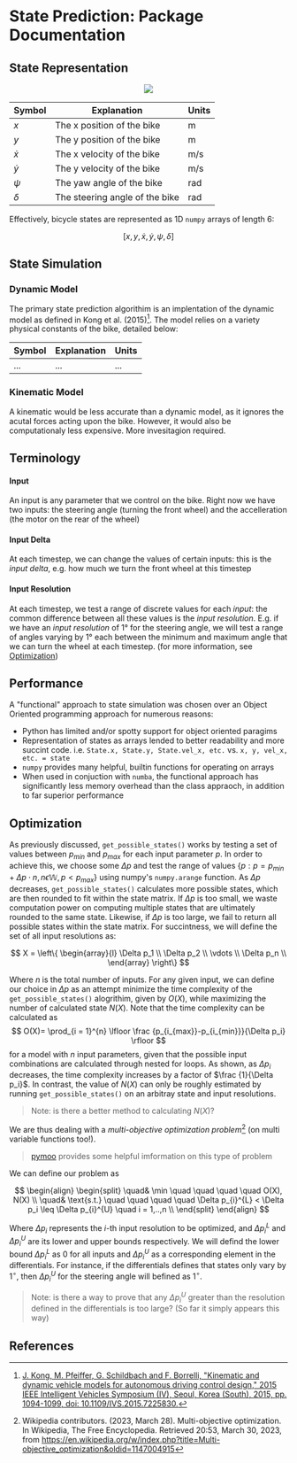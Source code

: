 # State Prediction: Package Documentation

## State Representation

<p align="center">
  <img src="https://miro.medium.com/v2/resize:fit:720/format:webp/1*A5wYkyE1d_6tg_BUrpMOeg.png" />
</p>


<center>

| Symbol    | Explanation                    | Units |
|-----------|--------------------------------|-------|
| $x$       | The x position of the bike     | m     |
| $y$       | The y position of the bike     | m     |
| $\dot{x}$ | The x velocity of the bike     | m/s   |
| $\dot{y}$ | The y velocity of the bike     | m/s   |
| $\psi$    | The yaw angle of the bike      | rad   |
| $\delta$  | The steering angle of the bike | rad   |

</center>


Effectively, bicycle states are represented as 1D `numpy` arrays of length 6:

$$[x, y, \dot{x}, \dot{y}, \psi, \delta]$$

## State Simulation

### Dynamic Model 

The primary state prediction algorithim is an implentation of the dynamic model as defined in Kong et al. (2015)[^1].
The model relies on a variety physical constants of the bike, detailed below:

<center>

| Symbol    | Explanation                    | Units |
|-----------|--------------------------------|-------|
| $...$     | ...                            | ...   |

</center>

### Kinematic Model

A kinematic would be less accurate than a dynamic model, as it ignores the acutal forces acting upon the bike.
However, it would also be computationaly less expensive. More invesitagion required.  

## Terminology

#### Input

An input is any parameter that we control on the bike. Right now we have two inputs: the steering angle (turning the front wheel)
and the accelleration (the motor on the rear of the wheel)

#### Input Delta

At each timestep, we can change the values of certain inputs: this is the *input delta*,
e.g. how much we turn the front wheel at this timestep  

#### Input Resolution

At each timestep, we test a range of discrete values for each *input*: the common difference between all these values is the *input resolution*.
E.g. if we have an *input resolution* of 1&deg; for the steering angle, we will test a range of angles varying by 1&deg; each between the
minimum and maximum angle that we can turn the wheel at each timestep. (for more information, see [Optimization](#optimization))

## Performance

A "functional" approach to state simulation was chosen over an Object Oriented programming approach for numerous reasons:

- Python has limited and/or spotty support for object oriented paragims
- Representation of states as arrays lended to better readability and more succint code. i.e. `State.x, State.y, State.vel_x, etc.` vs. `x, y, vel_x, etc. = state`
- `numpy` provides many helpful, builtin functions for operating on arrays
- When used in conjuction with `numba`, the functional approach has significantly less memory overhead than the class appraoch, in addition to far superior performance

## Optimization

As previously discussed, `get_possible_states()` works by testing a set of values between $p_{min}$ and $p_{max}$ for each input parameter $p$.
In order to achieve this, we choose some $\Delta p$ and test the range of values $\{p : p = p_{min} + \Delta p \cdot n, n \epsilon \mathbb{W}, p < p_{max}\}$ using numpy's `numpy.arange` function.
As $\Delta p$ decreases, `get_possible_states()` calculates more possible states, which are then rounded to fit within the state matrix.
If $\Delta p$  is too small, we waste computation power on computing multiple states that are ultimately rounded to the same state.
Likewise, if $\Delta p$ is too large, we fail to return all possible states within the state matrix. For succintness, we will define the set of all input resolutions as: 


$$
X = \left\{
    \begin{array}{l}
        \Delta p_1 \\
        \Delta p_2 \\
        \vdots     \\
        \Delta p_n \\
    \end{array}
\right\}
$$

Where $n$ is the total number of inputs. For any given input, we can define our choice in $\Delta p$ as an attempt minimize the time complexity of the `get_possible_states()` alogrithim,
given by $O(X)$, while maximizing the number of calculated state $N(X)$. Note that the time complexity can be calculated as 
$$ O(X)= \prod_{i = 1}^{n} \lfloor \frac {p_{i_{max}}-p_{i_{min}}}{\Delta p_i} \rfloor $$
for a model with $n$ input parameters, given that the possible input combinations are calculated through nested for loops.
As shown, as $\Delta p_i$ decreases, the time complexity increases by a factor of $\frac {1}{\Delta p_i}$.
In contrast, the value of $N(X)$ can only be roughly estimated by running `get_possible_states()` 
on an arbitray state and input resolutions.

> Note: is there a better method to calculating $N(X)$?


We are thus dealing with a *multi-objective optimization problem*[^2] (on multi variable functions too!).

> [pymoo](https://pymoo.org/getting_started/preface.html) provides some helpful imformation on this type of problem

We can define our problem as 


$$
\begin{align}
\begin{split}
\quad& \min \quad \quad \quad \quad O(X), N(X) \\
\quad& \text{s.t.} \quad \quad \quad \quad \Delta p_{i}^{L} < \Delta p_i \leq \Delta p_{i}^{U}  \quad i = 1,..,n \\
\end{split}
\end{align}
$$

Where $\Delta p_i$ represents the $i$-th input resolution to be optimized, and $\Delta p_{i}^{L}$ and $\Delta p_{i}^{U}$ are its lower and upper bounds respectively.
We will defind the lower bound $\Delta p_{i}^{L}$ as $0$ for all inputs and $\Delta p_{i}^{U}$ as a corresponding element in the differentials.
For instance, if the differentials defines that states only vary by $1^{\circ}$, then $\Delta p_{i}^{U}$ for the steering angle will befined as $1^{\circ}$.

> Note: is there a way to prove that any $\Delta p_{i}^{U}$ greater than the resolution defined in the differentials is too large? (So far it simply appears this way) 

## References

[^1]: [J. Kong, M. Pfeiffer, G. Schildbach and F. Borrelli, "Kinematic and dynamic vehicle models for autonomous driving control design," 2015 IEEE Intelligent Vehicles Symposium (IV), Seoul, Korea (South), 2015, pp. 1094-1099, doi: 10.1109/IVS.2015.7225830.](https://ieeexplore.ieee.org/document/7225830)
[^2]: Wikipedia contributors. (2023, March 28). Multi-objective optimization. In Wikipedia, The Free Encyclopedia. Retrieved 20:53, March 30, 2023, from https://en.wikipedia.org/w/index.php?title=Multi-objective_optimization&oldid=1147004915

